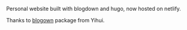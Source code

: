 Personal website built with blogdown and hugo, now hosted on netlify.

Thanks to [blogown](https://github.com/rstudio/blogdown) package from Yihui.